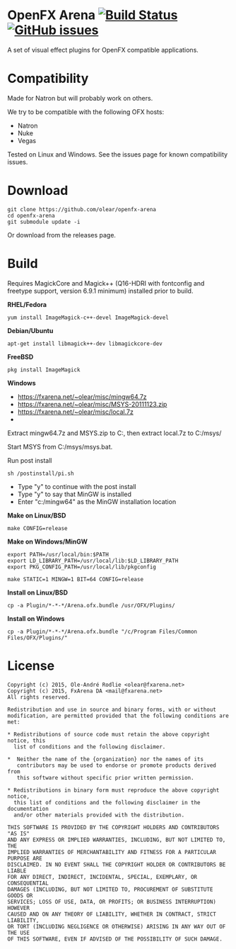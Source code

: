 OpenFX Arena [![Build Status](https://travis-ci.org/olear/openfx-arena.svg)](https://travis-ci.org/olear/openfx-arena) [![GitHub issues](https://img.shields.io/github/issues/olear/openfx-arena.svg)](https://github.com/olear/openfx-arena/issues)
============

A set of visual effect plugins for OpenFX compatible applications.

Compatibility
=============

Made for Natron but will probably work on others.

We try to be compatible with the following OFX hosts:

 * Natron
 * Nuke
 * Vegas

Tested on Linux and Windows. See the issues page for known compatibility issues.

Download
========

```
git clone https://github.com/olear/openfx-arena
cd openfx-arena
git submodule update -i
```

Or download from the releases page.

Build
=====

Requires MagickCore and Magick++ (Q16-HDRI with fontconfig and freetype support, version 6.9.1 minimum) installed prior to build.

**RHEL/Fedora**
```
yum install ImageMagick-c++-devel ImageMagick-devel
```

**Debian/Ubuntu**
```
apt-get install libmagick++-dev libmagickcore-dev 
```

**FreeBSD**
```
pkg install ImageMagick
```

**Windows**

  * https://fxarena.net/~olear/misc/mingw64.7z
  * https://fxarena.net/~olear/misc/MSYS-20111123.zip
  * https://fxarena.net/~olear/misc/local.7z
  * 
  
Extract mingw64.7z and MSYS.zip to C:, then extract local.7z to C:/msys/

Start MSYS from C:/msys/msys.bat.

Run post install
```
sh /postinstall/pi.sh
```

 * Type "y" to continue with the post install
 * Type "y" to say that MinGW is installed
 * Enter "c:/mingw64" as the MinGW installation location

**Make on Linux/BSD**
```
make CONFIG=release
```

**Make on Windows/MinGW**
```
export PATH=/usr/local/bin:$PATH
export LD_LIBRARY_PATH=/usr/local/lib:$LD_LIBRARY_PATH
export PKG_CONFIG_PATH=/usr/local/lib/pkgconfig

make STATIC=1 MINGW=1 BIT=64 CONFIG=release
```

**Install on Linux/BSD**
```
cp -a Plugin/*-*-*/Arena.ofx.bundle /usr/OFX/Plugins/
```

**Install on Windows**
```
cp -a Plugin/*-*-*/Arena.ofx.bundle "/c/Program Files/Common Files/OFX/Plugins/"
```

License
=======
```
Copyright (c) 2015, Ole-André Rodlie <olear@fxarena.net>
Copyright (c) 2015, FxArena DA <mail@fxarena.net>
All rights reserved.

Redistribution and use in source and binary forms, with or without
modification, are permitted provided that the following conditions are met:

* Redistributions of source code must retain the above copyright notice, this
  list of conditions and the following disclaimer.

*  Neither the name of the {organization} nor the names of its
   contributors may be used to endorse or promote products derived from
   this software without specific prior written permission.

* Redistributions in binary form must reproduce the above copyright notice,
  this list of conditions and the following disclaimer in the documentation
  and/or other materials provided with the distribution.

THIS SOFTWARE IS PROVIDED BY THE COPYRIGHT HOLDERS AND CONTRIBUTORS "AS IS"
AND ANY EXPRESS OR IMPLIED WARRANTIES, INCLUDING, BUT NOT LIMITED TO, THE
IMPLIED WARRANTIES OF MERCHANTABILITY AND FITNESS FOR A PARTICULAR PURPOSE ARE
DISCLAIMED. IN NO EVENT SHALL THE COPYRIGHT HOLDER OR CONTRIBUTORS BE LIABLE
FOR ANY DIRECT, INDIRECT, INCIDENTAL, SPECIAL, EXEMPLARY, OR CONSEQUENTIAL
DAMAGES (INCLUDING, BUT NOT LIMITED TO, PROCUREMENT OF SUBSTITUTE GOODS OR
SERVICES; LOSS OF USE, DATA, OR PROFITS; OR BUSINESS INTERRUPTION) HOWEVER
CAUSED AND ON ANY THEORY OF LIABILITY, WHETHER IN CONTRACT, STRICT LIABILITY,
OR TORT (INCLUDING NEGLIGENCE OR OTHERWISE) ARISING IN ANY WAY OUT OF THE USE
OF THIS SOFTWARE, EVEN IF ADVISED OF THE POSSIBILITY OF SUCH DAMAGE.
```
